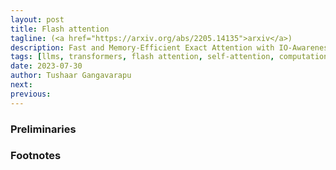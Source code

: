 ```yaml
---
layout: post
title: Flash attention
tagline: (<a href="https://arxiv.org/abs/2205.14135">arxiv</a>)
description: Fast and Memory-Efficient Exact Attention with IO-Awareness
tags: [llms, transformers, flash attention, self-attention, computational efficiency]
date: 2023-07-30
author: Tushaar Gangavarapu
next:
previous: 
---
```




### Preliminaries



### Footnotes

